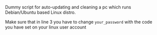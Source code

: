 Dummy script for auto-updating and cleaning a pc which runs Debian/Ubuntu based Linux distro. 

Μake sure that in line 3 you have to change `your_password` with the code you have set on your linux user account
